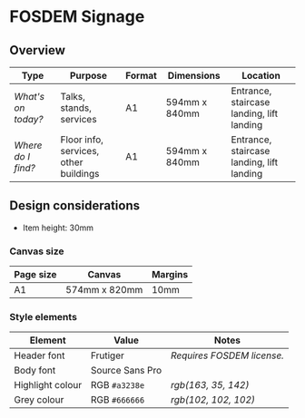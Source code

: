 # FOSDEM Signage


## Overview

| Type | Purpose | Format | Dimensions | Location |
|------|---------|--------|------------|----------|
| *What's on today?* | Talks, stands, services | A1 | 594mm x 840mm | Entrance, staircase landing, lift landing |
| *Where do I find?* | Floor info, services, other buildings | A1 | 594mm x 840mm | Entrance, staircase landing, lift landing |

## Design considerations

* Item height: 30mm

### Canvas size

| Page size | Canvas | Margins |
|-----------|--------|---------|
| A1 | 574mm x 820mm | 10mm |

### Style elements

| Element | Value | Notes |
|---------|-------|-------|
| Header font | Frutiger | *Requires FOSDEM license.* |
| Body font | Source Sans Pro | |
| Highlight colour | RGB `#a3238e` | *rgb(163, 35, 142)* |
| Grey colour | RGB `#666666` | *rgb(102, 102, 102)* |